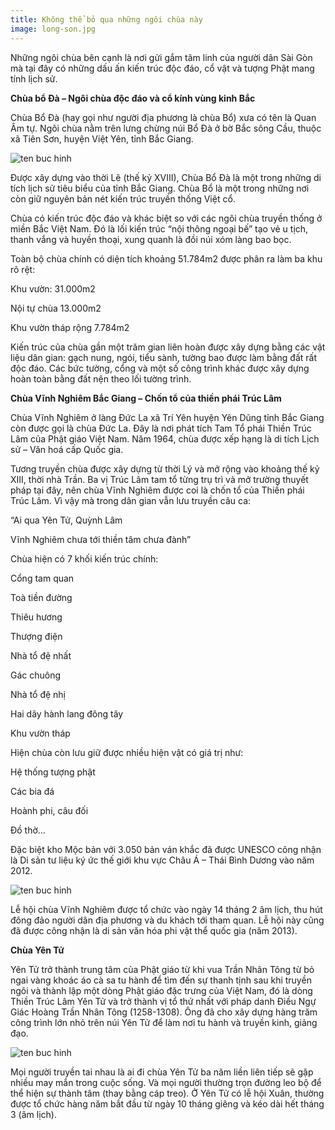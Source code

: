 ```yaml
---
title: Không thể bỏ qua những ngôi chùa này
image: long-son.jpg
---
```


Những ngôi chùa bên cạnh là nơi gửi gắm tâm linh của người dân Sài Gòn mà tại đây có những dấu ấn kiến trúc độc đáo, cổ vật và tượng Phật mang tính lịch sử.

**Chùa bổ Đà – Ngôi chùa độc đáo và cổ kính vùng kinh Bắc**

Chùa Bổ Đà (hay gọi như người địa phương là chùa Bổ) xưa có tên là Quan Âm tự. Ngôi chùa nằm trên lưng chừng núi Bổ Đà ở bờ Bắc sông Cầu, thuộc xã Tiên Sơn, huyện Việt Yên, tỉnh Bắc Giang.

![ten buc hinh](https://viettravelo.com/wp-content/uploads/2018/03/V%C6%B0%E1%BB%9Dn-th%C3%A1p-ch%C3%B9a-b%E1%BB%95-%C4%91%C3%A0.jpg "ten buc hinh")

Được xây dựng vào thời Lê (thế kỷ XVIII), Chùa Bổ Đà là một trong những di tích lịch sử tiêu biểu của tỉnh Bắc Giang. Chùa Bổ là một trong những nơi còn giữ nguyên bản nét kiến trúc truyền thống Việt cổ.

Chùa có kiến trúc độc đáo và khác biệt so với các ngôi chùa truyền thống ở miền Bắc Việt Nam. Đó là lối kiến trúc “nội thông ngoại bế” tạo vẻ u tịch, thanh vắng và huyền thoại, xung quanh là đồi núi xóm làng bao bọc.

Toàn bộ chùa chính có diện tích khoảng 51.784m2 được phân ra làm ba khu rõ rệt:

Khu vườn: 31.000m2

Nội tự chùa 13.000m2

Khu vườn tháp rộng 7.784m2

Kiến trúc của chùa gần một trăm gian liên hoàn được xây dựng bằng các vật liệu dân gian: gạch nung, ngói, tiểu sành, tường bao được làm bằng đất rất độc đáo. Các bức tường, cổng và một số công trình khác được xây dựng hoàn toàn bằng đất nện theo lối tường trình.

**Chùa Vĩnh Nghiêm Bắc Giang – Chốn tổ của thiền phái Trúc Lâm**

Chùa Vĩnh Nghiêm ở làng Đức La xã Trí Yên huyện Yên Dũng tỉnh Bắc Giang còn được gọi là chùa Đức La. Đây là nơi phát tích Tam Tổ phái Thiền Trúc Lâm của Phật giáo Việt Nam. Năm 1964, chùa được xếp hạng là di tích Lịch sử – Văn hoá cấp Quốc gia.

Tương truyền chùa được xây dựng từ thời Lý và mở rộng vào khoảng thế kỷ XIII, thời nhà Trần. Ba vị Trúc Lâm tam tổ từng trụ trì và mở trường thuyết pháp tại đây, nên chùa Vĩnh Nghiêm được coi là chốn tổ của Thiền phái Trúc Lâm.  Vì vậy mà trong dân gian vẫn lưu truyền câu ca:

“Ai qua Yên Tử, Quỳnh Lâm

Vĩnh Nghiêm chưa tới thiền tâm chưa đành”

Chùa hiện có 7 khối kiến trúc chính:

Cổng tam quan

Toà tiền đường

Thiêu hương

Thượng điện

Nhà tổ đệ nhất

Gác chuông

Nhà tổ đệ nhị

Hai dãy hành lang đông tây

Khu vườn tháp

Hiện chùa còn lưu giữ được nhiều hiện vật có giá trị như:

Hệ thống tượng phật

Các bia đá

Hoành phi, câu đối

Đồ thờ…

Đặc biệt kho Mộc bản với 3.050 bản ván khắc đã được UNESCO công nhận là Di sản tư liệu ký ức thế giới khu vực Châu Á – Thái Bình Dương vào năm 2012.

![ten buc hinh](https://viettravelo.com/wp-content/uploads/2018/03/Kinh-moc-ban-1.gif "ten buc hinh")

Lễ hội chùa Vĩnh Nghiêm được tổ chức vào ngày 14 tháng 2 âm lịch, thu hút đông đảo người dân địa phương và du khách tới tham quan. Lễ hội này cũng đã được công nhận là  di sản văn hóa phi vật thể quốc gia (năm 2013).

**Chùa Yên Tử**

Yên Tử trở thành trung tâm của Phật giáo từ khi vua Trần Nhân Tông từ bỏ ngai vàng khoác áo cà sa tu hành để tìm đến sự thanh tịnh sau khi truyền ngôi và thành lập một dòng Phật giáo đặc trưng của Việt Nam, đó là dòng Thiền Trúc Lâm Yên Tử và trở thành vị tổ thứ nhất với pháp danh Điều Ngự Giác Hoàng Trần Nhân Tông (1258-1308). Ông đã cho xây dựng hàng trăm công trình lớn nhỏ trên núi Yên Tử để làm nơi tu hành và truyền kinh, giảng đạo.

![ten buc hinh](http://pystravel.vn/wp-content/uploads/2018/02/chuayentu_pys_travel003.jpg "ten buc hinh")

Mọi người truyền tai nhau là ai đi chùa Yên Tử ba năm liền liên tiếp sẽ gặp nhiều may mắn trong cuộc sống. Và mọi người thường trọn đường leo bộ để thể hiện sự thành tâm (thay bằng cáp treo). Ở Yên Tử có lễ hội Xuân, thường được tổ chức hàng năm bắt đầu từ ngày 10 tháng giêng và kéo dài hết tháng 3 (âm lịch).

